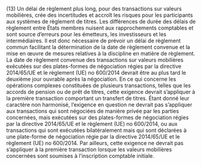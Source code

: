 (13) Un délai de règlement plus long, pour des transactions sur valeurs mobilières, crée des incertitudes et accroît les risques pour les participants aux systèmes de règlement de titres. Les différences de durée des délais de règlement entre États membres nuisent aux rapprochements comptables et sont source d’erreurs pour les émetteurs, les investisseurs et les intermédiaires. Il est donc nécessaire de prévoir un délai de règlement commun facilitant la détermination de la date de règlement convenue et la mise en œuvre de mesures relatives à la discipline en matière de règlement. La date de règlement convenue des transactions sur valeurs mobilières exécutées sur des plates-formes de négociation régies par la directive 2014/65/UE et le règlement (UE) no 600/2014 devrait être au plus tard le deuxième jour ouvrable après la négociation. En ce qui concerne les opérations complexes constituées de plusieurs transactions, telles que les accords de pension ou de prêt de titres, cette exigence devrait s’appliquer à la première transaction comportant un transfert de titres. Étant donné leur caractère non harmonisé, l’exigence en question ne devrait pas s’appliquer aux transactions qui sont négociées de manière privée par les parties concernées, mais exécutées sur des plates-formes de négociation régies par la directive 2014/65/UE et le règlement (UE) no 600/2014, ou aux transactions qui sont exécutées bilatéralement mais qui sont déclarées à une plate-forme de négociation régie par la directive 2014/65/UE et le règlement (UE) no 600/2014. Par ailleurs, cette exigence ne devrait pas s’appliquer à la première transaction lorsque les valeurs mobilières concernées sont soumises à l’inscription comptable initiale.